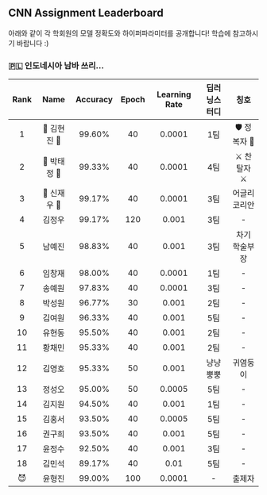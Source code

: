 ## CNN Assignment Leaderboard

아래와 같이 각 학회원의 모델 정확도와 하이퍼파라미터를 공개합니다! 학습에 참고하시기 바랍니다 :)

### 🇵🇱 인도네시아 남바 쓰리...


| Rank | Name  | Accuracy | Epoch | Learning Rate | 딥러닝스터디 | 칭호 |
|:----:|:-----:|:--------:|:-----:|:-------------:|:--------:|:---:|
| 1 | 👑 김현진 👑 |  99.60% | 40 | 0.0001 | 1팀 | 🛡️ 정복자 🏹 |
| 2 | 🥈 박태정 🥈 |  99.33% | 40 | 0.0001 | 4팀 | ⚔️ 찬탈자 ⚔️ |
| 3 | 🥉 신재우 🥉 |  99.17% | 40 | 0.0001 | 3팀 | 어글리 코리안 |
| 4 | 김정우 |  99.17% | 120 | 0.001 | 3팀 | - |
| 5 | 남예진 |  98.83% | 40 | 0.001  | 3팀 | 차기 학술부장 |
| 6 | 임창재 |  98.00% | 40 | 0.0001 | 1팀 | - |
| 7 | 송예원 |  97.83% | 40 | 0.0001 | 3팀 | - |
| 8 | 박성원 |  96.77% | 30 | 0.001  | 2팀 | - |
| 9 | 김여원 |  96.33% | 40 | 0.001  | 5팀 | - |
| 10 | 유현동 |  95.50% | 40 | 0.001  | 2팀 | - |
| 11 | 황채민 |  95.33% | 40 | 0.001  | 2팀 | - |
| 12 | 김영호 |  95.33% | 50 | 0.001  | 냥냥뿡뿡 | 귀염둥이 |
| 13 | 정성오 |  95.00% | 50 | 0.0005 | 5팀 | - |
| 14 | 김지원 |  94.50% | 40 | 0.001  | 1팀 | - |
| 15 | 김홍서 |  93.50% | 40 | 0.0005 | 5팀 | - |
| 16 | 권구희 |  93.50% | 40 | 0.001  | 5팀 | - |
| 17 | 윤정수 |  92.50% | 40 | 0.001 | 3팀 | - |
| 18 | 김민석 |  89.17% | 40 | 0.01  | 5팀 | - |
| 😈 | 윤형진 |  99.00% | 100 | 0.0001 | - | 출제자 |
